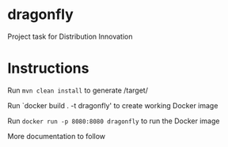 # dragonfly
Project task for Distribution Innovation

# Instructions

Run `mvn clean install` to generate /target/ 

Run `docker build . -t dragonfly' to create working Docker image

Run `docker run -p 8080:8080 dragonfly` to run the Docker image


More documentation to follow